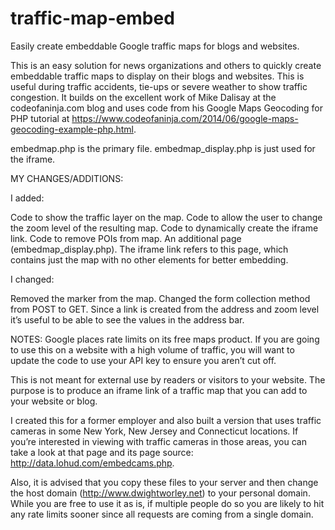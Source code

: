 traffic-map-embed
=================

Easily create embeddable Google traffic maps for blogs and websites.

This is an easy solution for news organizations and others to quickly create embeddable traffic maps to display on their blogs and websites. This is useful during traffic accidents, tie-ups or severe weather to show traffic congestion. It builds on the excellent work of Mike Dalisay at the codeofaninja.com blog and uses code from his Google Maps Geocoding for PHP tutorial at https://www.codeofaninja.com/2014/06/google-maps-geocoding-example-php.html.

embedmap.php is the primary file. embedmap_display.php is just used for the iframe.

MY CHANGES/ADDITIONS: 

I added:

Code to show the traffic layer on the map.
Code to allow the user to change the zoom level of the resulting map.
Code to dynamically create the iframe link.
Code to remove POIs from map.
An additional page (embedmap_display.php). The iframe link refers to this page, which contains just the map with no other elements for better embedding.

I changed:

Removed the marker from the map.
Changed the form collection method from POST to GET. Since a link is created from the address and zoom level it’s useful to be able to see the values in the address bar.

NOTES: Google places rate limits on its free maps product. If you are going to use this on a website with a high volume of traffic, you will want to update the code to use your API key to ensure you aren’t cut off.

This is not meant for external use by readers or visitors to your website. The purpose is to produce an iframe link of a traffic map that you can add to your website or blog.

I created this for a former employer and also built a version that uses traffic cameras in some New York, New Jersey and Connecticut locations. If you’re interested in viewing with traffic cameras in those areas, you can take a look at that page and its page source: http://data.lohud.com/embedcams.php.

Also, it is advised that you copy these files to your server and then change the host domain (http://www.dwightworley.net) to your personal domain. While you are free to use it as is, if multiple people do so you are likely to hit any rate limits sooner since all requests are coming from a single domain.
